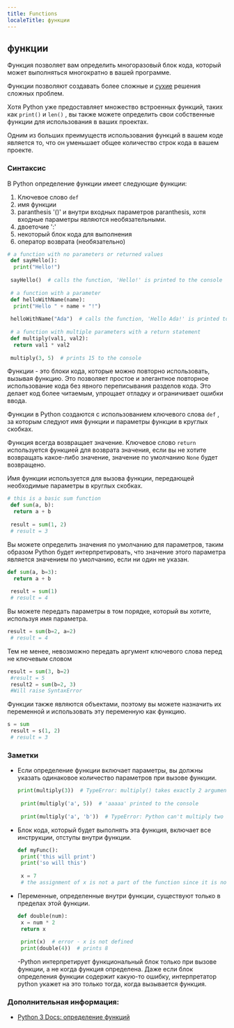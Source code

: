 ```yaml
---
title: Functions
localeTitle: функции
---
```

## функции

Функция позволяет вам определить многоразовый блок кода, который может выполняться многократно в вашей программе.

Функции позволяют создавать более сложные и [сухие](https://en.wikipedia.org/wiki/Don%27t_repeat_yourself) решения сложных проблем.

Хотя Python уже предоставляет множество встроенных функций, таких как `print()` и `len()` , вы также можете определить свои собственные функции для использования в ваших проектах.

Одним из больших преимуществ использования функций в вашем коде является то, что он уменьшает общее количество строк кода в вашем проекте.

### Синтаксис

В Python определение функции имеет следующие функции:

1.  Ключевое слово `def`
2.  имя функции
3.  paranthesis '()' и внутри входных параметров paranthesis, хотя входные параметры являются необязательными.
4.  двоеточие ':'
5.  некоторый блок кода для выполнения
6.  оператор возврата (необязательно)

```python
# a function with no parameters or returned values 
 def sayHello(): 
  print("Hello!") 
 
 sayHello()  # calls the function, 'Hello!' is printed to the console 
 
 # a function with a parameter 
 def helloWithName(name): 
  print("Hello " + name + "!") 
 
 helloWithName("Ada")  # calls the function, 'Hello Ada!' is printed to the console 
 
 # a function with multiple parameters with a return statement 
 def multiply(val1, val2): 
  return val1 * val2 
 
 multiply(3, 5)  # prints 15 to the console 
```

Функции - это блоки кода, которые можно повторно использовать, вызывая функцию. Это позволяет простое и элегантное повторное использование кода без явного переписывания разделов кода. Это делает код более читаемым, упрощает отладку и ограничивает ошибки ввода.

Функции в Python создаются с использованием ключевого слова `def` , за которым следуют имя функции и параметры функции в круглых скобках.

Функция всегда возвращает значение. Ключевое слово `return` используется функцией для возврата значения, если вы не хотите возвращать какое-либо значение, значение по умолчанию `None` будет возвращено.

Имя функции используется для вызова функции, передающей необходимые параметры в круглых скобках.

```python
# this is a basic sum function 
 def sum(a, b): 
  return a + b 
 
 result = sum(1, 2) 
 # result = 3 
```

Вы можете определить значения по умолчанию для параметров, таким образом Python будет интерпретировать, что значение этого параметра является значением по умолчанию, если ни один не указан.

```python
def sum(a, b=3): 
  return a + b 
 
 result = sum(1) 
 # result = 4 
```

Вы можете передать параметры в том порядке, который вы хотите, используя имя параметра.

```python
result = sum(b=2, a=2) 
 # result = 4 
```

Тем не менее, невозможно передать аргумент ключевого слова перед не ключевым словом

```Python
result = sum(3, b=2) 
 #result = 5 
 result2 = sum(b=2, 3) 
 #Will raise SyntaxError 
```

Функции также являются объектами, поэтому вы можете назначить их переменной и использовать эту переменную как функцию.

```python
s = sum 
 result = s(1, 2) 
 # result = 3 
```

### Заметки

*   Если определение функции включает параметры, вы должны указать одинаковое количество параметров при вызове функции.
    
    ```python
    print(multiply(3))  # TypeError: multiply() takes exactly 2 arguments (0 given) 
     
     print(multiply('a', 5))  # 'aaaaa' printed to the console 
     
     print(multiply('a', 'b'))  # TypeError: Python can't multiply two strings 
    
    ```
    
*   Блок кода, который будет выполнять эта функция, включает все инструкции, отступы внутри функции.
    
    ```python
    def myFunc(): 
     print('this will print') 
     print('so will this') 
     
     x = 7 
     # the assignment of x is not a part of the function since it is not indented 
    
    ```
    
*   Переменные, определенные внутри функции, существуют только в пределах этой функции.
    
    ```python
    def double(num): 
     x = num * 2 
     return x 
     
     print(x)  # error - x is not defined 
     print(double(4))  # prints 8 
    
    ```
    
    \-Python интерпретирует функциональный блок только при вызове функции, а не когда функция определена. Даже если блок определения функции содержит какую-то ошибку, интерпретатор python укажет на это только тогда, когда вызывается функция.
    

### Дополнительная информация:

*   [Python 3 Docs: определение функций](https://docs.python.org/3/tutorial/controlflow.html#defining-functions)